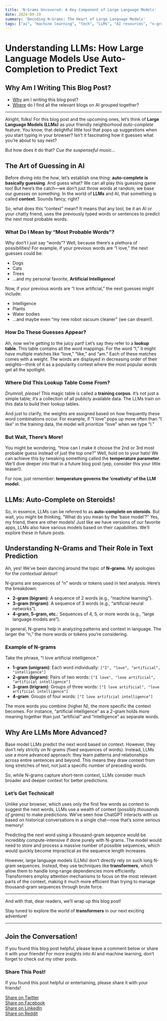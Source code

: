 ```yaml
---
title: 'N-Grams Uncovered: A Key Component of Large Language Models'
date: 2024-09-29
summary: 'Decoding N-Grams: The Heart of Large Language Models'
tags: ["ai", "machine learning", "tech", "LLMs", "AI resources", "n-grams", "transformer"]
---
```


# Understanding LLMs: How Large Language Models Use Auto-Completion to Predict Text

## Why Am I Writing This Blog Post?

- [Why](../first-ai-post/) am I writing this blog post?
- [Where](../) do I find all the relevant blogs on AI grouped together?

---

Alright, folks! For this blog post and the upcoming ones, let’s think of **Large Language Models (LLMs)** as your friendly neighborhood *auto-complete* feature. You know, that delightful little tool that pops up suggestions when you start typing in your browser? Isn’t it fascinating how it guesses what you’re about to say next? 

But how does it do that? *Cue the suspenseful music...*

## The Art of Guessing in AI

Before diving into the *how*, let’s establish one thing: **auto-complete is basically guessing**. And guess what? We can all play this guessing game too! But here’s the catch—we don’t just throw words at random; we base our guesses on something. In the world of **LLMs** and AI, that something is called **context**. Sounds fancy, right? 

So, what does this “context” mean? It means that any tool, be it an AI or your chatty friend, uses the previously typed words or sentences to predict the next most probable words. 

### What Do I Mean by “Most Probable Words”?

Why don’t I just say “words”? Well, because there’s a plethora of possibilities! For example, if your previous words are “I love,” the next guesses could be:

- Dogs
- Cats
- Trees
- …and my personal favorite, **Artificial Intelligence!**

Now, if your previous words are “I love artificial,” the next guesses might include:

- Intelligence
- Plants
- Water bodies
- …and maybe even “my new robot vacuum cleaner” (we can dream!).

### How Do These Guesses Appear?

Ah, now we’re getting to the juicy part! Let’s say they refer to a **lookup table**. This table contains all the word mappings. For the word “I,” it might have multiple matches like “love,” “like,” and “am.” Each of these matches comes with a weight. The words are displayed in decreasing order of their weights—think of it as a popularity contest where the most popular words get all the spotlight.

### Where Did This Lookup Table Come From?

*Drumroll, please!* This magic table is called a **training corpus**. It’s not just a simple table; it’s a collection of all publicly available data. The LLMs train on this data to build their lookup tables.

And just to clarify, the weights are assigned based on how frequently these word combinations occur. For example, if “I love” pops up more often than “I like” in the training data, the model will prioritize “love” when we type “I.”

### But Wait, There’s More!

You might be wondering, “How can I make it choose the 2nd or 3rd most probable guess instead of just the top one?” Well, hold on to your hats! We can achieve this by tweaking something called the **temperature parameter**. We’ll dive deeper into that in a future blog post (yep, consider this your little teaser!).

For now, just remember: **temperature governs the ‘creativity’ of the LLM model.** 

## LLMs: Auto-Complete on Steroids!

So, in essence, LLMs can be referred to as **auto-complete on steroids**. But wait, you might be thinking, “What do you mean by the ‘base model’?” Yes, my friend, there are other models! Just like we have versions of our favorite apps, LLMs also have various models based on their capabilities. We’ll explore these in future posts. 

## Understanding N-Grams and Their Role in Text Prediction

Ah, yes! We’ve been dancing around the topic of **N-grams**. My apologies for the *contextual detour*!

N-grams are sequences of “n” words or tokens used in text analysis. Here’s the breakdown:

- **2-gram (bigram)**: A sequence of 2 words (e.g., “machine learning”).
- **3-gram (trigram)**: A sequence of 3 words (e.g., “artificial neural networks”).
- **4-gram, 5-gram, etc.**: Sequences of 4, 5, or more words (e.g., “large language models are”).

In general, N-grams help in analyzing patterns and context in language. The larger the “n,” the more words or tokens you’re considering.

### Example of N-grams

Take the phrase, “I love artificial intelligence.” 

- **1-gram (unigram)**: Each word individually: `["I", "love", "artificial", "intelligence"]`
- **2-gram (bigram)**: Pairs of two words: `["I love", "love artificial", "artificial intelligence"]`
- **3-gram (trigram)**: Groups of three words: `["I love artificial", "love artificial intelligence"]`
- **4-gram**: Groups of four words: `["I love artificial intelligence"]`

The more words you combine (higher N), the more specific the context becomes. For instance, “artificial intelligence” as a 2-gram holds more meaning together than just “artificial” and “intelligence” as separate words. 

## Why Are LLMs More Advanced?

Base model LLMs predict the next word based on context. However, they don’t rely strictly on N-grams (fixed sequences of words). Instead, LLMs use a more advanced approach: they learn patterns and relationships across entire sentences and beyond. This means they draw context from long stretches of text, not just a specific number of preceding words.

So, while N-grams capture short-term context, LLMs consider much broader and deeper context for better predictions.

### Let’s Get Technical!

Unlike your browser, which uses only the first few words as context to suggest the next words, LLMs use a wealth of context (possibly *thousands of grams*) to make predictions. We’ve seen how ChatGPT interacts with us based on historical conversations in a single chat—now that’s some serious memory!

Predicting the next word using a thousand-gram sequence would be incredibly compute-intensive if done purely with N-grams. The model would need to store and process a massive number of possible sequences, which would quickly become impractical as the sequence length increases.

However, large language models (LLMs) don’t directly rely on such long N-gram sequences. Instead, they use techniques like **transformers**, which allow them to handle long-range dependencies more efficiently. Transformers employ attention mechanisms to focus on the most relevant parts of the context, making it much more efficient than trying to manage thousand-gram sequences through brute force.

---

And with that, dear readers, we’ll wrap up this blog post!

Stay tuned to explore the world of **transformers** in our next exciting adventure! 

---

## Join the Conversation!

If you found this blog post helpful, please leave a comment below or share it with your friends! For more insights into AI and machine learning, don’t forget to check out my other posts.

### Share This Post!
If you found this post helpful or entertaining, please share it with your friends!

[Share on Twitter](https://twitter.com/intent/tweet?text=I%20just%20read%20this%20great%20blog%20about%20AI%20and%20LLMs!%20Check%20it%20out:%20[https://hitesh-pattanayak.netlify.app/technical/ai/n-grams/])  
[Share on Facebook](https://www.facebook.com/sharer/sharer.php?u=[https://hitesh-pattanayak.netlify.app/technical/ai/n-grams/])  
[Share on LinkedIn](https://www.linkedin.com/shareArticle?mini=true&url=[https://hitesh-pattanayak.netlify.app/technical/ai/n-grams/]&title=Adventures%20in%20AI:%20My%20Journey%20into%20the%20World%20of%20LLMs&summary=Why%20am%20I%20writing%20these%20AI%20blogs?&source=)  
[Share on Reddit](https://reddit.com/submit?url=[https://hitesh-pattanayak.netlify.app/technical/ai/n-grams/]&title=Adventures%20in%20AI:%20My%20Journey%20into%20the%20World%20of%20LLMs)  


